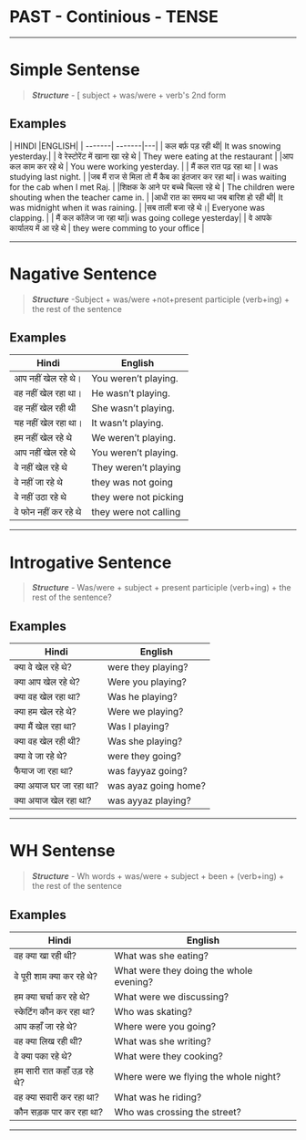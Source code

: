 # PAST - Continious - TENSE

---
# Simple Sentense

> ___Structure___ - [ subject + was/were + verb's 2nd form

## Examples
| HINDI |ENGLISH|
| -------| -------|---|
| कल बर्फ़ पड़ रही थी| It was snowing yesterday.|
| वे रेस्टोरेंट में खाना खा रहे थे | They were eating at the restaurant |
|आप कल काम कर रहे थे | You were working yesterday. |
| मैं कल रात पढ़ रहा था | I was studying last night.  |
|जब मैं राज से मिला तो मैं कैब का इंतजार कर रहा था| i was waiting for the cab when I met Raj. |
|शिक्षक के आने पर बच्चे चिल्ला रहे थे | The children were shouting when the teacher came in. |
|आधी रात का समय था जब बारिश हो रही थी| It was midnight when it was raining. |
|सब ताली बजा रहे थे।| Everyone was clapping. |
| मैं कल कॉलेज जा रहा था|i was going college yesterday|
| वे आपके कार्यालय में आ रहे थे | they were comming to your office |

---
# Nagative Sentence

> ___Structure___ -Subject + was/were +not+present participle (verb+ing) + the rest of the sentence

## Examples
| Hindi |English |
| --- | ---|
| आप नहीं खेल रहे थे।|You weren’t playing.|
|वह नहीं खेल रहा था। |He wasn’t playing.|
| वह नहीं खेल रही थी|She wasn’t playing.|
|यह नहीं खेल रहा था। |It wasn’t playing.|
| हम नहीं खेल रहे थे|We weren’t playing.|
| आप नहीं खेल रहे थे|You weren’t playing.|
| वे नहीं खेल रहे थे|They weren’t playing|
| वे नहीं जा रहे थे |they was not going |
|वे नहीं उठा रहे थे | they were not picking | 
| वे फोन नहीं कर रहे थे | they were not calling |

---
# Introgative Sentence

> ___Structure___ - Was/were + subject + present participle (verb+ing) + the rest of the sentence?

## Examples
| Hindi | English |
|------|-----|
| क्या वे खेल रहे थे?| were they playing? |
| क्या आप खेल रहे थे?|Were you playing? |
|क्या वह खेल रहा था?|Was he playing?|
|क्या हम खेल रहे थे?|Were we playing?|
| क्या मैं खेल रहा था?|Was I playing?|
| क्या वह खेल रही थी?|Was she playing?|
|क्या वे जा रहे थे?|were they going? |
| फैयाज जा रहा था?|was fayyaz going?|
|क्या अयाज घर जा रहा था?|was ayaz going home? |
|क्या अयाज खेल रहा था?|was ayyaz playing?|

---
# WH Sentense

> ___Structure___ - Wh words + was/were + subject + been + (verb+ing) + the rest of the sentence

## Examples
| Hindi | English |
| -----|----|
| वह क्या खा रही थी?| What was she eating? |
| वे पूरी शाम क्या कर रहे थे?| What were they doing the whole evening? |
| हम क्या चर्चा कर रहे थे?| What were we discussing? |
|स्केटिंग कौन कर रहा था?| Who was skating?|
|आप कहाँ जा रहे थे?| Where were you going?|
|वह क्या लिख ​​रही थी?| What was she writing?|
|वे क्या पका रहे थे?| What were they cooking? |
|हम सारी रात कहाँ उड़ रहे थे? | Where were we flying the whole night? |
| वह क्या सवारी कर रहा था? | What was he riding? |
| कौन सड़क पार कर रहा था?| Who was crossing the street? |
----
